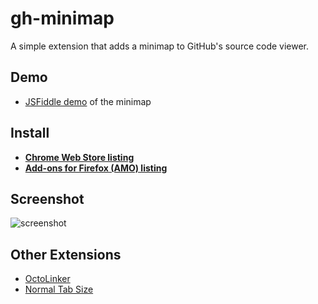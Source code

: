 # gh-minimap

A simple extension that adds a minimap to GitHub's source code viewer.

## Demo

* [JSFiddle demo][demo] of the minimap

## Install

* **[Chrome Web Store listing][webstore]**
* **[Add-ons for Firefox (AMO) listing][amo]**

## Screenshot

![screenshot][ss]

## Other Extensions

* [OctoLinker]
* [Normal Tab Size][tabs]

[demo]: https://jsfiddle.net/slikts/hgajz34x/
[ss]: https://i.imgur.com/kB0MCGq.png
[webstore]: https://chrome.google.com/webstore/detail/iljknpnnoceplhlociodngokfookdmpe/
[amo]: https://addons.mozilla.org/en-US/firefox/addon/gh-minimap/
[OctoLinker]: https://octolinker.github.io/
[tabs]: https://chrome.google.com/webstore/detail/normal-tab-size/kjjblpbmpgkbfnonlanolpcmlolafamn
